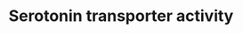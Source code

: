 ---
annotations:
- type: Cell Type Ontology
  value: neuron
- type: Pathway Ontology
  value: serotonin signaling pathway
authors:
- VandyConte
- Khanspers
- AlexanderPico
- MaintBot
- Thomas
- AllanKuchinsky
- Lindarieswijk
- Egonw
- Mkutmon
- Eweitz
description: Serotonin is a monoamine neurotransmitter. Biochemically derived from
  tryptophan, serotonin is primarily found in the gastrointestinal tract (GI tract),
  blood platelets, and the central nervous system (CNS) of animals, including humans.
  It is popularly thought to be a contributor to feelings of well-being and happiness.
  This pathway summarizes the role of the antidepressant-sensitive serotonin (5-HT)
  transporter SERT (encoded by the SLC6A4 gene).
last-edited: 2021-05-22
organisms:
- Homo sapiens
redirect_from:
- /index.php/Pathway:WP1455
- /instance/WP1455
schema-jsonld:
- '@context': https://schema.org/
  '@id': https://wikipathways.github.io/pathways/WP1455.html
  '@type': Dataset
  creator:
    '@type': Organization
    name: WikiPathways
  description: Serotonin is a monoamine neurotransmitter. Biochemically derived from
    tryptophan, serotonin is primarily found in the gastrointestinal tract (GI tract),
    blood platelets, and the central nervous system (CNS) of animals, including humans.
    It is popularly thought to be a contributor to feelings of well-being and happiness.
    This pathway summarizes the role of the antidepressant-sensitive serotonin (5-HT)
    transporter SERT (encoded by the SLC6A4 gene).
  keywords:
  - IL1R1
  - PP2A
  - Syntaxin 1A
  - Citalopram
  - L-Tryptophan
  - Serotonin
  - IL1B
  - MAOA
  - ITGB3
  - SLC6A4
  - nNOS
  - SCAMP2
  - Hic-5
  - TPH2
  license: CC0
  name: Serotonin transporter activity
seo: CreativeWork
title: Serotonin transporter activity
wpid: WP1455
---